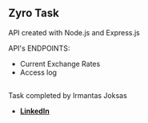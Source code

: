 ## Zyro Task

API created with Node.js and Express.js

API's ENDPOINTS:
- Current Exchange Rates
- Access log

##

Task completed by Irmantas Joksas<br>

- **[LinkedIn](https://www.linkedin.com/in/irmantas-jok%C5%A1as-4b8104137/)**
